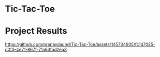 # Tic-Tac-Toe

# Project Results
https://github.com/pranavdaund/Tic-Tac-Toe/assets/145734905/fc1d7025-c0f3-4e71-867f-71a63fad2ea3

